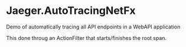 # Jaeger.AutoTracingNetFx
Demo of automatically tracing all API endpoints in a WebAPI application

This done throug an ActionFilter that starts/finishes the root span.
